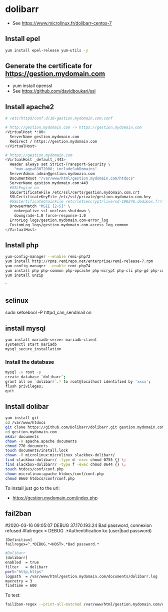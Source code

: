 # dolibarr

* See https://www.microlinux.fr/dolibarr-centos-7

## Install epel

```bash
yum install epel-release yum-utils -y
```

## Generate the certificate for https://gestion.mydomain.com

* yum install openssl
* See https://github.com/davidboukari/ssl


## Install apache2

```bash
# /etc/httpd/conf.d/10-gestion.mydomain.com.conf

# http://gestion.mydomain.com -> https://gestion.mydomain.com
<VirtualHost *:80>
  ServerName gestion.mydomain.com
  Redirect / https://gestion.mydomain.com
</VirtualHost>

# https://gestion.mydomain.com
<VirtualHost _default_:443>
  Header always set Strict-Transport-Security \
    "max-age=63072000; includeSubDomains"
  ServerAdmin admin@gestion.mydomain.com
  DocumentRoot "/var/www/html/gestion.mydomain.com/htdocs"
  ServerName gestion.mydomain.com:443
  #SSLEngine on
  SSLCertificateFile /etc/ssl/certs/gestion.mydomain.com.crt
  SSLCertificateKeyFile /etc/ssl/private/gestion.mydomain.com.key
  #SSLCertificateChainFile /etc/letsencrypt/live/sd-100246.dedibox.fr/fullchain.pem
  BrowserMatch "MSIE [2-5]" \
    nokeepalive ssl-unclean-shutdown \
    downgrade-1.0 force-response-1.0
  ErrorLog logs/gestion.mydomain.com-error_log
  CustomLog logs/gestion.mydomain.com-access_log common
</VirtualHost>
```

## Install php

```bash
yum-config-manager --enable remi-php72
yum install http://rpms.remirepo.net/enterprise/remi-release-7.rpm
yum-config-manager --enable remi-php74
yum install php php-common php-opcache php-mcrypt php-cli php-gd php-curl php-mysql php-zipstream php-zip
yum install unzip
```
`

## selinux

sudo setsebool -P httpd_can_sendmail on

## install mysql

```bash
yum install mariadb-server mariadb-client
systemctl start mariadb
mysql_secure_installation
```

### Install the database

```bash
mysql -u root -p
create database `dolibarr`;
grant all on `dolibarr`.* to root@localhost identified by 'xxxx';
flush privileges;
quit
```

## Install dolibar

```bash
yum install git
cd /var/www/htdocs
git clone https://github.com/Dolibarr/dolibarr.git gestion.mydomain.com
cd gestion.mydomain.com
mkdir documents
chown -R apache.apache documents
chmod 770 documents
touch documents/install.lock
chown -R microlinux:microlinux slackbox-dolibarr/
find slackbox-dolibarr/ -type d -exec chmod 0755 {} \;
find slackbox-dolibarr/ -type f -exec chmod 0644 {} \;
touch htdocs/conf/conf.php
chown microlinux:apache htdocs/conf/conf.php
chmod 0660 htdocs/conf/conf.php
```

To install just go to the url:

* https://gestion.mydomain.com/index.php

## fail2ban

#2020-03-16 09:05:07 DEBUG   37.170.193.24   Bad password, connexion refused
#failregex = DEBUG <HOST>.*Authentification ko (user|bad password)
```
[Definition]
failregex=^.*DEBUG.*<HOST>.*Bad password.*
```

```bash
#Dolibarr
[dolibarr]
enabled  = true
filter   = dolibarr
port="http,https"
logpath  = /var/www/html/gestion.mydomain.com/documents/dolibarr.log
maxretry = 3
findtime = 600
```

To test:

```bash
fail2ban-regex --print-all-matched /var/www/html/gestion.mydomain.com/documents/dolibarr.log /etc/fail2ban/filter.d/dolibarr.conf
```
